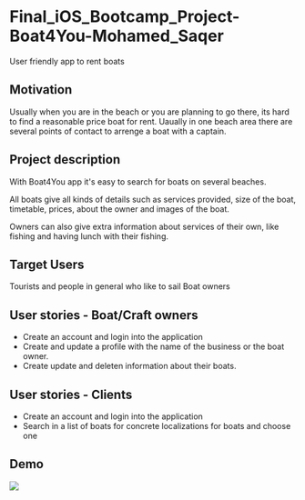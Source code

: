 # Final_iOS_Bootcamp_Project-Boat4You-Mohamed_Saqer
User friendly app to rent boats

## Motivation
Usually  when you are in the beach or you are planning to go there, its hard to find a reasonable price boat for rent. Uaually in one beach area there are several points of contact to arrenge a boat with a captain. 


## Project description
With Boat4You app it's easy to search for boats on several beaches. 

All boats give all kinds of details such as services provided, size of the boat, timetable, prices, about the owner and images of the boat.

Owners can also give extra information about services of their own, like fishing and having lunch with their fishing.


## Target Users
Tourists and people in general who like to sail 
Boat owners


## User stories - Boat/Craft owners
   - Create an account and login into the application
   - Create and update a profile with the name of the business or the boat owner.
   - Create update and deleten information about their boats.


## User stories - Clients
   - Create an account and login into the application
   - Search in a list of boats for concrete localizations for boats and choose one


## Demo 
![](ScreenRecord.gif)
